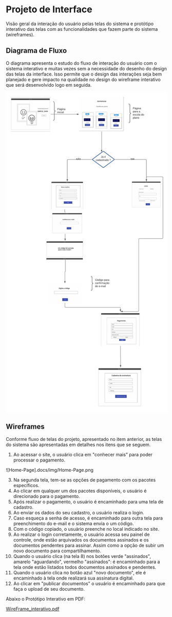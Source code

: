 
# Projeto de Interface


Visão geral da interação do usuário pelas telas do sistema e protótipo interativo das telas com as funcionalidades que fazem parte do sistema (wireframes).



## Diagrama de Fluxo

O diagrama apresenta o estudo do fluxo de interação do usuário com o sistema interativo e  muitas vezes sem a necessidade do desenho do design das telas da interface. Isso permite que o design das interações seja bem planejado e gere impacto na qualidade no design do wireframe interativo que será desenvolvido logo em seguida.

![Diagrama de Fluxo](img/simplesignFluxo.png)



## Wireframes

Conforme fluxo de telas do projeto, apresentado no item anterior, as telas do sistema são apresentadas em detalhes nos itens que se seguem. 


1. Ao acessar o site, o usuário clica em "conhecer mais" para poder processar o pagamento.

![Home-Page].docs/img/Home-Page.png

3. Na segunda tela, tem-se as opções de pagamento com os pacotes específicos. 
4. Ao clicar em qualquer um dos pacotes disponíveis, o usuário é direcionado para o pagamento.
5. Após realizar o pagamento, o usuário é encaminhado para uma tela de cadastro.
6. Ao enviar os dados do seu cadastro, o usuário realiza o login.
7. Caso esqueça a senha de acesso, é encaminhado para outra tela para preenchimento do e-mail e o sistema envia o um código. 
8. Com o código copiado, o usuário preenche no local indicado no site.
9. Ao realizar o login corretamente, o usuário acessa seu painel de controle, onde estão arquivados os documentos assinados e os documentos pendentes para assinar. Assim como a opção de subir um novo documento para compartilhamento.
10. Quando o usuário clica (na tela 8) nos botões verde "assinados", amarelo "aguardando", vermelho "assinados": é encaminhado para a tela onde estão listados todos documentos assinados e pendentes.
11. Quando o usuário clica no botão azul "novo documento", ele é encaminhado à tela onde realizará sua assinatura digital.
12. Ao clicar em "publicar documentos" o usuário é encaminhado para que faça o upload de seu documento.

Abaixo o Protótipo Interativo em PDF:

[WireFrame_interativo.pdf](https://github.com/ICEI-PUC-Minas-PMV-ADS/pmv-ads-2022-1-e2-proj-int-t5-Simple_Sign/files/8427663/WireFrame_interativo.pdf)



